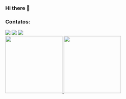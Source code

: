 ### Hi there 👋

<!--
**vanessapacifico/vanessapacifico** is a ✨ _special_ ✨ repository because its `README.md` (this file) appears on your GitHub profile.

Here are some ideas to get you started:

- 🔭 I’m currently working on ...
- 🌱 I’m currently learning ...
- 👯 I’m looking to collaborate on ...
- 🤔 I’m looking for help with ...
- 💬 Ask me about ...
- 📫 How to reach me: ...
- 😄 Pronouns: ...
- ⚡ Fun fact: ...
-->
### Contatos:

<div>
<a href="https://instagram.com/_vanessapacifico" target="_blank"><img src="https://img.shields.io/badge/-Instagram-%23E4405F?style=for-the-badge&logo=instagram&logoColor=white" target="_blank"></a>
<a href = "mailto:vanessapvale@hotmail.com"><img src="https://img.shields.io/badge/Gmail-D14836?style=for-the-badge&logo=gmail&logoColor=white" target="_blank"></a>
<a href="https://www.linkedin.com/in/vanessa-pac%C3%ADfico-73479031/" target="_blank"><img src="https://img.shields.io/badge/-LinkedIn-%230077B5?style=for-the-badge&logo=linkedin&logoColor=white" target="_blank"></a>   

<div>
<a href="https://github.com/vanessapacifico">
<img height="180em" src="https://github-readme-stats.vercel.app/api/top-langs/?username=vanessapacifico&layout=compact&langs_count=7&theme=dracula"/>
<img height="180em" src="https://github-readme-stats.vercel.app/api?username=vanessapacifico&show_icons=true&theme=dracula&include_all_commits=true&count_private=true"/>
